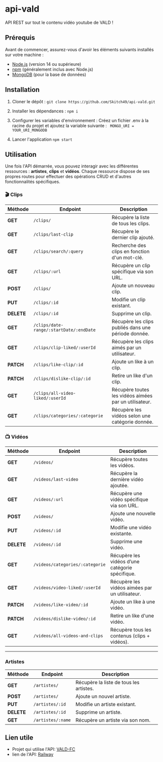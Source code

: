 # api-vald
API REST sur tout le contenu vidéo youtube de VALD !

## Prérequis

Avant de commencer, assurez-vous d'avoir les éléments suivants installés sur votre machine :

- [Node.js](https://nodejs.org/) (version 14 ou supérieure)
- [npm](https://www.npmjs.com/) (généralement inclus avec Node.js)
- [MongoDB](https://www.mongodb.com/) (pour la base de données)

## Installation

1. Cloner le dépôt : 
`git clone https://github.com/Skitch49/api-vald.git`

2. Installer les dépendances :
`npm i`

3. Configurer les variables d'environnement :
Créez un fichier .env à la racine du projet et ajoutez la variable suivante :
 ` MONGO_URI = YOUR_URI_MONGODB`

4. Lancer l'application 
`npm start`

## Utilisation

Une fois l'API démarrée, vous pouvez interagir avec les différentes ressources : **artistes**, **clips** et **vidéos**. Chaque ressource dispose de ses propres routes pour effectuer des opérations CRUD et d'autres fonctionnalités spécifiques.

### 🎬 Clips

| Méthode | Endpoint | Description |
|---------|---------|-------------|
| **GET** | `/clips/` | Récupère la liste de tous les clips. |
| **GET** | `/clips/last-clip` | Récupère le dernier clip ajouté. |
| **GET** | `/clips/search/:query` | Recherche des clips en fonction d'un mot-clé. |
| **GET** | `/clips/:url` | Récupère un clip spécifique via son URL. |
| **POST** | `/clips/` | Ajoute un nouveau clip. |
| **PUT** | `/clips/:id` | Modifie un clip existant. |
| **DELETE** | `/clips/:id` | Supprime un clip. |
| **GET** | `/clips/date-range/:startDate/:endDate` | Récupère les clips publiés dans une période donnée. |
| **GET** | `/clips/clip-liked/:userId` | Récupère les clips aimés par un utilisateur. |
| **PATCH** | `/clips/like-clip/:id` | Ajoute un like à un clip. |
| **PATCH** | `/clips/dislike-clip/:id` | Retire un like d'un clip. |
| **GET** | `/clips/all-video-liked/:userId` | Récupère toutes les vidéos aimées par un utilisateur. |
| **GET** | `/clips/categories/:categorie` | Récupère les vidéos selon une catégorie donnée. |

### 📺 Vidéos

| Méthode | Endpoint | Description |
|---------|---------|-------------|
| **GET** | `/videos/` | Récupère toutes les vidéos. |
| **GET** | `/videos/last-video` | Récupère la dernière vidéo ajoutée. |
| **GET** | `/videos/:url` | Récupère une vidéo spécifique via son URL. |
| **POST** | `/videos/` | Ajoute une nouvelle vidéo. |
| **PUT** | `/videos/:id` | Modifie une vidéo existante. |
| **DELETE** | `/videos/:id` | Supprime une vidéo. |
| **GET** | `/videos/categories/:categorie` | Récupère les vidéos d’une catégorie spécifique. |
| **GET** | `/videos/video-liked/:userId` | Récupère les vidéos aimées par un utilisateur. |
| **PATCH** | `/videos/like-video/:id` | Ajoute un like à une vidéo. |
| **PATCH** | `/videos/dislike-video/:id` | Retire un like d'une vidéo. |
| **GET** | `/videos/all-videos-and-clips` | Récupère tous les contenus (clips + vidéos). |

---

### Artistes

| Méthode | Endpoint | Description |
|---------|---------|-------------|
| **GET** | `/artistes/` | Récupère la liste de tous les artistes. |
| **POST** | `/artistes/` | Ajoute un nouvel artiste. |
| **PUT** | `/artistes/:id` | Modifie un artiste existant. |
| **DELETE** | `/artistes/:id` | Supprime un artiste. |
| **GET** | `/artistes/:name` | Récupère un artiste via son nom. |

## Lien utile
- Projet qui utilise l'API: [VALD-FC](http://vald-fc.netlify.app/)
- lien de l'API: [Railway](https://api-vald.up.railway.app)